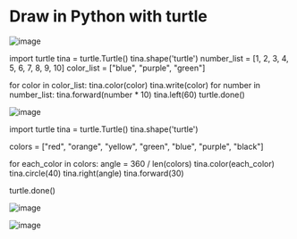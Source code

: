 # Draw in Python with turtle

![image](https://github.com/Leda909/turtle_python/assets/65784743/9e97d8a7-07a4-4325-84c1-88897b6dc243)

import turtle
tina = turtle.Turtle()
tina.shape('turtle')
number_list = [1, 2, 3, 4, 5, 6, 7, 8, 9, 10]
color_list = ["blue", "purple", "green"]

for color in color_list:
    tina.color(color)
    tina.write(color)
    for number in number_list:
        tina.forward(number * 10)
        tina.left(60)
turtle.done()

![image](https://github.com/Leda909/turtle_python/assets/65784743/4b551f91-be32-4c66-81b4-d4e52ea78a19)

import turtle
tina = turtle.Turtle()
tina.shape('turtle')

colors = ["red", "orange", "yellow", "green", "blue", "purple", "black"]

for each_color in colors:
    angle = 360 / len(colors)
    tina.color(each_color)
    tina.circle(40)
    tina.right(angle)
    tina.forward(30)

turtle.done()

![image](https://github.com/Leda909/turtle_python/assets/65784743/cac192f5-c531-4c01-b931-42906e358e37)

![image](https://github.com/Leda909/turtle_printing/assets/65784743/f67e19e8-5881-4fcc-b054-a221a182e0e6)
